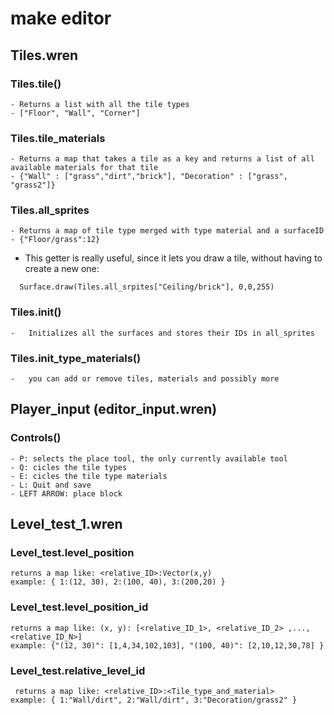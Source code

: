 # make editor 
## Tiles.wren

### Tiles.tile()
    - Returns a list with all the tile types
    - ["Floor", "Wall", "Corner"] 
### Tiles.tile_materials
    - Returns a map that takes a tile as a key and returns a list of all available materials for that tile
    - {"Wall" : ["grass","dirt","brick"], "Decoration" : ["grass", "grass2"]}
### Tiles.all_sprites
    - Returns a map of tile type merged with type material and a surfaceID
    - {"Floor/grass":12}
  - This getter is really useful, since it lets you draw a tile, without having to create a new one: 
  ``` wren
    Surface.draw(Tiles.all_srpites["Ceiling/brick"], 0,0,255)
  ```
### Tiles.init()
    -   Initializes all the surfaces and stores their IDs in all_sprites
### Tiles.init_type_materials()
    -   you can add or remove tiles, materials and possibly more
## Player_input (editor_input.wren)

### Controls()
    - P: selects the place tool, the only currently available tool
    - Q: cicles the tile types
    - E: cicles the tile type materials
    - L: Quit and save
    - LEFT ARROW: place block 
## Level_test_1.wren

### Level_test.level_position
    returns a map like: <relative_ID>:Vector(x,y)
    example: { 1:(12, 30), 2:(100, 40), 3:(200,20) }
### Level_test.level_position_id
    returns a map like: (x, y): [<relative_ID_1>, <relative_ID_2> ,...,<relative_ID_N>]
    example: {"(12, 30)": [1,4,34,102,103], "(100, 40)": [2,10,12,30,78] }
### Level_test.relative_level_id
     returns a map like: <relative_ID>:<Tile_type_and_material>
    example: { 1:"Wall/dirt", 2:"Wall/dirt", 3:"Decoration/grass2" }

